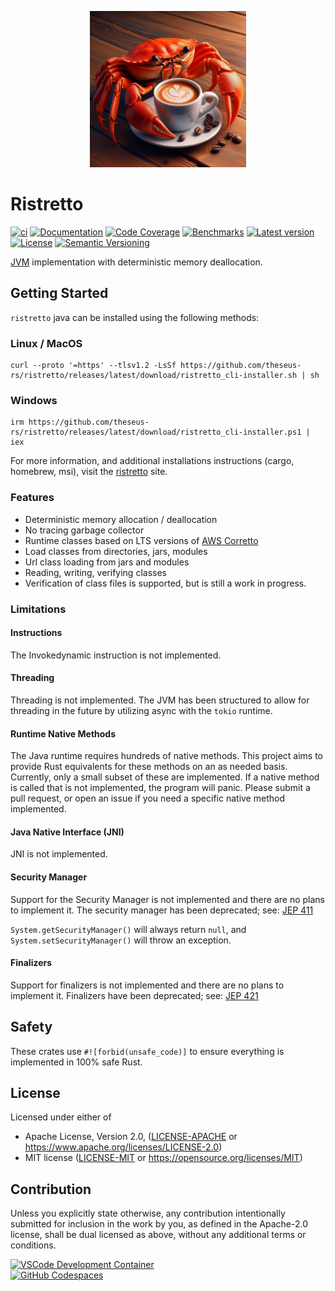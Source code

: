<p align="center"><img width="250" height="250" src="images/logo.jpeg"></p>

# Ristretto

[![ci](https://github.com/theseus-rs/ristretto/actions/workflows/ci.yml/badge.svg?branch=main)](https://github.com/theseus-rs/ristretto/actions/workflows/ci.yml)
[![Documentation](https://docs.rs/ristretto_classfile/badge.svg)](https://docs.rs/ristretto_classfile)
[![Code Coverage](https://codecov.io/gh/theseus-rs/ristretto/branch/main/graph/badge.svg)](https://codecov.io/gh/theseus-rs/ristretto)
[![Benchmarks](https://img.shields.io/badge/%F0%9F%90%B0_bencher-enabled-6ec241)](https://bencher.dev/perf/theseus-rs-ristretto)
[![Latest version](https://img.shields.io/crates/v/ristretto_vm.svg)](https://crates.io/crates/ristretto_vm)
[![License](https://img.shields.io/crates/l/ristretto_classfile)](https://github.com/theseus-rs/ristretto#license)
[![Semantic Versioning](https://img.shields.io/badge/%E2%9A%99%EF%B8%8F_SemVer-2.0.0-blue)](https://semver.org/spec/v2.0.0.html)

[JVM](https://docs.oracle.com/javase/specs/jvms/se23/html/) implementation with deterministic memory deallocation.

## Getting Started

`ristretto` java can be installed using the following methods:

### Linux / MacOS

```shell
curl --proto '=https' --tlsv1.2 -LsSf https://github.com/theseus-rs/ristretto/releases/latest/download/ristretto_cli-installer.sh | sh
```

### Windows

```shell
irm https://github.com/theseus-rs/ristretto/releases/latest/download/ristretto_cli-installer.ps1 | iex
```

For more information, and additional installations instructions (cargo, homebrew, msi),
visit the [ristretto](https://theseus-rs.github.io/ristretto/ristretto_cli/) site.

### Features

- Deterministic memory allocation / deallocation
- No tracing garbage collector
- Runtime classes based on LTS versions of [AWS Corretto](https://github.com/corretto)
- Load classes from directories, jars, modules
- Url class loading from jars and modules
- Reading, writing, verifying classes
- Verification of class files is supported, but is still a work in progress.

### Limitations

#### Instructions

The Invokedynamic instruction is not implemented.

#### Threading

Threading is not implemented. The JVM has been structured to allow for threading in the future by utilizing async with
the `tokio` runtime.

#### Runtime Native Methods

The Java runtime requires hundreds of native methods. This project aims to provide Rust equivalents for these methods
on an as needed basis. Currently, only a small subset of these are implemented. If a native method is called that is not
implemented, the program will panic. Please submit a pull request, or open an issue if you need a specific native
method implemented.

#### Java Native Interface (JNI)

JNI is not implemented.

#### Security Manager

Support for the Security Manager is not implemented and there are no plans to implement it. The security manager has
been deprecated; see: [JEP 411](https://openjdk.org/jeps/411)

`System.getSecurityManager()` will always return `null`, and `System.setSecurityManager()` will throw an exception.

#### Finalizers

Support for finalizers is not implemented and there are no plans to implement it. Finalizers have been deprecated; see:
[JEP 421](https://openjdk.java.net/jeps/421)

## Safety

These crates use `#![forbid(unsafe_code)]` to ensure everything is implemented in 100% safe Rust.

## License

Licensed under either of

* Apache License, Version 2.0, ([LICENSE-APACHE](LICENSE-APACHE) or https://www.apache.org/licenses/LICENSE-2.0)
* MIT license ([LICENSE-MIT](LICENSE-MIT) or https://opensource.org/licenses/MIT)

## Contribution

Unless you explicitly state otherwise, any contribution intentionally submitted
for inclusion in the work by you, as defined in the Apache-2.0 license, shall be dual licensed as above, without any
additional terms or conditions.

<a href="https://vscode.dev/redirect?url=vscode://ms-vscode-remote.remote-containers/cloneInVolume?url=https://github.com/theseus-rs/ristretto">
<img
  src="https://img.shields.io/static/v1?label=VSCode%20Development%20Container&logo=visualstudiocode&message=Open&color=orange"
  alt="VSCode Development Container"
/>
</a>
<br/>
<a href="https://github.dev/theseus-rs/ristretto">
<img
  src="https://img.shields.io/static/v1?label=GitHub%20Codespaces&logo=github&message=Open&color=orange"
  alt="GitHub Codespaces"
/>
</a>
